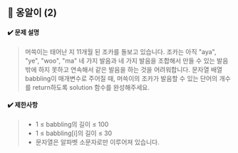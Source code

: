 ## :blue_book: 옹알이 (2)

#### :heavy_check_mark: 문제 설명 
> 머쓱이는 태어난 지 11개월 된 조카를 돌보고 있습니다. 조카는 아직 "aya", "ye", "woo", "ma" 네 가지 발음과 네 가지 발음을 조합해서 만들 수 있는 발음밖에 하지 못하고 연속해서 같은 발음을 하는 것을 어려워합니다. 문자열 배열 babbling이 매개변수로 주어질 때, 머쓱이의 조카가 발음할 수 있는 단어의 개수를 return하도록 solution 함수를 완성해주세요.

#### :heavy_check_mark: 제한사항
> * 1 ≤ babbling의 길이 ≤ 100
> * 1 ≤ babbling[i]의 길이 ≤ 30
> * 문자열은 알파벳 소문자로만 이루어져 있습니다.
